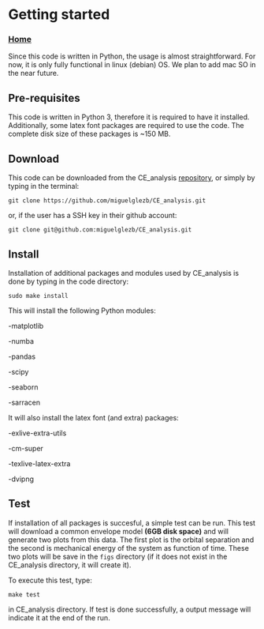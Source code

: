 # Getting started

### [Home](./index.md)

Since this code is written in Python, the usage is almost straightforward. For now, it is only fully functional in linux (debian) OS. We plan to add mac SO in the near future.

## Pre-requisites

This code is written in Python 3, therefore it is required to have it installed. Additionally, some latex font packages are required to use the code. The complete disk size of these packages is ~150 MB. 

## Download

This code can be downloaded from the CE_analysis [repository](https://github.com/miguelglezb/CE_analysis), or simply by typing in the terminal:

`git clone https://github.com/miguelglezb/CE_analysis.git`

or, if the user has a SSH key in their github account:

`git clone git@github.com:miguelglezb/CE_analysis.git`

## Install

Installation of additional packages and modules used by CE_analysis is done by typing in the code directory:

 `sudo make install`

This will install the following Python modules:

-matplotlib 

-numba

-pandas

-scipy

-seaborn

-sarracen
 
It will also install the latex font (and extra) packages:

-exlive-extra-utils 

-cm-super 

-texlive-latex-extra 

-dvipng

## Test

If installation of all packages is succesful, a simple test can be run. This test will download a common envelope model **(6GB disk space)** and will generate two plots from this data. The first plot is the orbital separation and the second is mechanical energy of the system as function of time. These two plots will be save in the ``figs`` directory (if it does not exist in the CE_analysis directory, it will create it).

To execute this test, type:

`make test`

in CE_analysis directory. If test is done successfully, a output message will indicate it at the end of the run.




